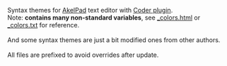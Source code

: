 Syntax themes for <a href="http://akelpad.sf.net/">AkelPad</a> text editor with <a href="http://akelpad.sf.net/en/plugins.php">Coder plugin</a>.
<br>Note: <strong>contains many non-standard variables</strong>, see <a href="_colors.html">_colors.html</a> or <a href="_colors.txt">_colors.txt</a> for reference.
<br>
<br>And some syntax themes are just a bit modified ones from other authors.
<br>
<br>All files are prefixed to avoid overrides after update.